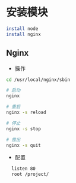 # 安装模块

```bash
install node
install nginx
```

## Nginx

- 操作

```bash
cd /usr/local/nginx/sbin

# 启动
nginx

# 重启
nginx -s reload

# 停止
nginx -s stop

# 推出
nginx -s quit
```

- 配置

```bash
  listen 80
  root /project/
```
